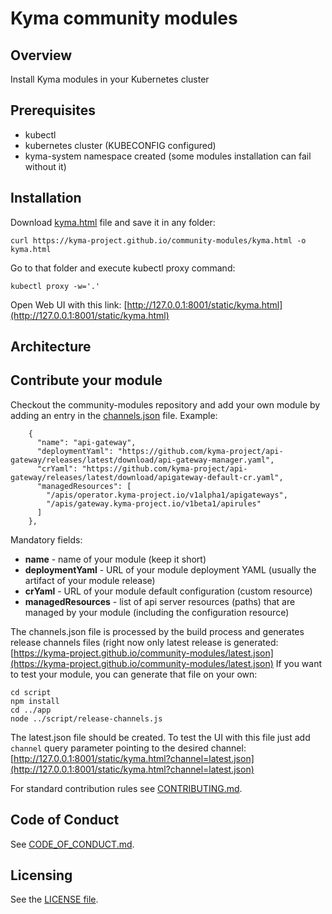 # Kyma community modules

## Overview

Install Kyma modules in your Kubernetes cluster

## Prerequisites

- kubectl
- kubernetes cluster (KUBECONFIG configured)
- kyma-system namespace created (some modules installation can fail without it)

## Installation

Download [kyma.html](https://raw.githubusercontent.com/kyma-project/community-modules/main/app/kyma.html) file and save it in any folder:
```
curl https://kyma-project.github.io/community-modules/kyma.html -o kyma.html
```
Go to that folder and execute kubectl proxy command:
```
kubectl proxy -w='.'
```
Open Web UI with this link: [http://127.0.0.1:8001/static/kyma.html](http://127.0.0.1:8001/static/kyma.html)


## Architecture

## Contribute your module

Checkout the community-modules repository and add your own module by adding an entry in the [channels.json](app/channels.json) file. Example:
```
    {
      "name": "api-gateway",
      "deploymentYaml": "https://github.com/kyma-project/api-gateway/releases/latest/download/api-gateway-manager.yaml",
      "crYaml": "https://github.com/kyma-project/api-gateway/releases/latest/download/apigateway-default-cr.yaml",
      "managedResources": [
        "/apis/operator.kyma-project.io/v1alpha1/apigateways",
        "/apis/gateway.kyma-project.io/v1beta1/apirules"
      ]
    },
```
Mandatory fields:
- **name** - name of your module (keep it short)
- **deploymentYaml** - URL of your module deployment YAML (usually the artifact of your module release)
- **crYaml** - URL of your module default configuration (custom resource)
- **managedResources** - list of api server resources (paths) that are managed by your module (including the configuration resource)

The channels.json file is processed by the build process and generates release channels files (right now only latest release is generated: [https://kyma-project.github.io/community-modules/latest.json](https://kyma-project.github.io/community-modules/latest.json)
If you want to test your module, you can generate that file on your own:
```
cd script
npm install
cd ../app
node ../script/release-channels.js
```
The latest.json file should be created. To test the UI with this file just add `channel` query parameter pointing to the desired channel: [http://127.0.0.1:8001/static/kyma.html?channel=latest.json](http://127.0.0.1:8001/static/kyma.html?channel=latest.json)

For standard contribution rules see [CONTRIBUTING.md](CONTRIBUTING.md).

## Code of Conduct
<!--- mandatory section - do not change this! --->

See [CODE_OF_CONDUCT.md](CODE_OF_CONDUCT.md).

## Licensing
<!--- mandatory section - do not change this! --->

See the [LICENSE file](./LICENSE).
